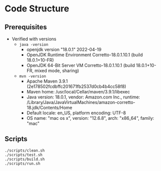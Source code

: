 # Code Structure

## Prerequisites
- Verified with versions
  - `java -version`
    - openjdk version "18.0.1" 2022-04-19
    - OpenJDK Runtime Environment Corretto-18.0.1.10.1 (build 18.0.1+10-FR)
    - OpenJDK 64-Bit Server VM Corretto-18.0.1.10.1 (build 18.0.1+10-FR, mixed mode, sharing)
  - `mvn -version`
    - Apache Maven 3.9.1 (2e178502fcdbffc201671fb2537d0cb4b4cc58f8)
    - Maven home: /usr/local/Cellar/maven/3.9.1/libexec
    - Java version: 18.0.1, vendor: Amazon.com Inc., runtime: /Library/Java/JavaVirtualMachines/amazon-corretto-18.jdk/Contents/Home
    - Default locale: en_US, platform encoding: UTF-8
    - OS name: "mac os x", version: "12.6.8", arch: "x86_64", family: "mac"

## Scripts
```shell
./scripts/clean.sh
./scripts/test.sh
./scripts/build.sh
./scripts/run.sh
```
